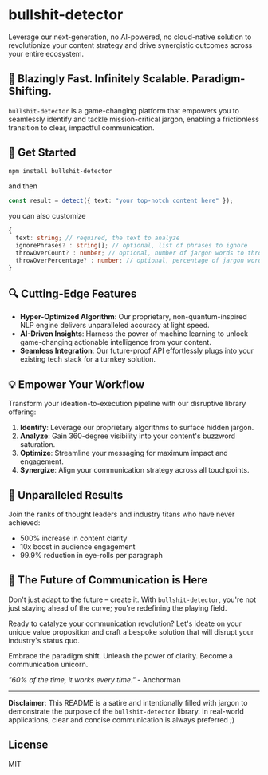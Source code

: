 # bullshit-detector

Leverage our next-generation, no AI-powered, no cloud-native solution to revolutionize your content strategy and drive synergistic outcomes across your entire ecosystem.

## 🚀 Blazingly Fast. Infinitely Scalable. Paradigm-Shifting.

`bullshit-detector` is a game-changing platform that empowers you to seamlessly identify and tackle mission-critical jargon, enabling a frictionless transition to clear, impactful communication.

## 🚀 Get Started

```bash
npm install bullshit-detector
```

and then

```typescript
const result = detect({ text: "your top-notch content here" });
```

you can also customize

```typescript
{
  text: string; // required, the text to analyze
  ignorePhrases? : string[]; // optional, list of phrases to ignore
  throwOverCount? : number; // optional, number of jargon words to throw exception
  throwOverPercentage? : number; // optional, percentage of jargon words in text to throw exception
}
```

## 🔍 Cutting-Edge Features

- **Hyper-Optimized Algorithm**: Our proprietary, non-quantum-inspired NLP engine delivers unparalleled accuracy at light speed.
- **AI-Driven Insights**: Harness the power of machine learning to unlock game-changing actionable intelligence from your content.
- **Seamless Integration**: Our future-proof API effortlessly plugs into your existing tech stack for a turnkey solution.

## 💡 Empower Your Workflow

Transform your ideation-to-execution pipeline with our disruptive library offering:

1. **Identify**: Leverage our proprietary algorithms to surface hidden jargon.
2. **Analyze**: Gain 360-degree visibility into your content's buzzword saturation.
3. **Optimize**: Streamline your messaging for maximum impact and engagement.
4. **Synergize**: Align your communication strategy across all touchpoints.

## 🌟 Unparalleled Results

Join the ranks of thought leaders and industry titans who have never achieved:

- 500% increase in content clarity
- 10x boost in audience engagement
- 99.9% reduction in eye-rolls per paragraph

## 🔮 The Future of Communication is Here

Don't just adapt to the future – create it. With `bullshit-detector`, you're not just staying ahead of the curve; you're redefining the playing field.

Ready to catalyze your communication revolution? Let's ideate on your unique value proposition and craft a bespoke solution that will disrupt your industry's status quo.

Embrace the paradigm shift. Unleash the power of clarity. Become a communication unicorn.

*"60% of the time, it works every time."* - Anchorman

---

**Disclaimer**: This README is a satire and intentionally filled with jargon to demonstrate the purpose of the `bullshit-detector` library. In real-world applications, clear and concise communication is always preferred ;)

## License

MIT